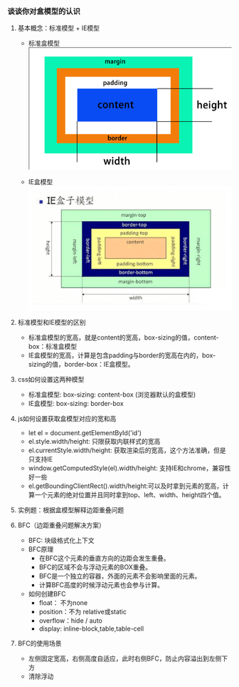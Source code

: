 ### 谈谈你对盒模型的认识
1. 基本概念：标准模型 + IE模型
    - 标准盒模型
        ![标准盒模型](media/%E6%A0%87%E5%87%86%E7%9B%92%E6%A8%A1%E5%9E%8B.png)
    
    - IE盒模型
        ![IE盒模型](media/IE%E7%9B%92%E6%A8%A1%E5%9E%8B.png)

    
2. 标准模型和IE模型的区别
    - 标准盒模型的宽高，就是content的宽高，box-sizing的值，content-box：标准盒模型
    - IE盒模型的宽高，计算是包含padding与border的宽高在内的，box-sizing的值，border-box：IE盒模型。
    
3. css如何设置这两种模型
    - 标准盒模型: box-sizing: content-box (浏览器默认的盒模型)
    - IE盒模型: box-sizing: border-box
    
4. js如何设置获取盒模型对应的宽和高
    - let el = document.getElementById('id')
    - el.style.width/height: 只限获取内联样式的宽高
    - el.currentStyle.width/height: 获取渲染后的宽高，这个方法准确，但是只支持IE
    - window.getComputedStyle(el).width/height: 支持IE和chrome，兼容性好一些
    - el.getBoundingClientRect().width/height:可以及时拿到元素的宽高，计算一个元素的绝对位置并且同时拿到top、left、width、height四个值。
    
5. 实例题：根据盒模型解释边距重叠问题
    
    
6. BFC（边距重叠问题解决方案）
    - BFC: 块级格式化上下文
    - BFC原理
        - 在BFC这个元素的垂直方向的边距会发生重叠。
        - BFC的区域不会与浮动元素的BOX重叠。
        - BFC是一个独立的容器，外面的元素不会影响里面的元素。
        - 计算BFC高度的时候浮动元素也会参与计算。
    - 如何创建BFC
        - float： 不为none
        - position：不为 relative或static
        - overflow：hide / auto
        - display: inline-block,table,table-cell
7. BFC的使用场景
    - 左侧固定宽高，右侧高度自适应，此时右侧BFC，防止内容溢出到左侧下方
    - 清除浮动

